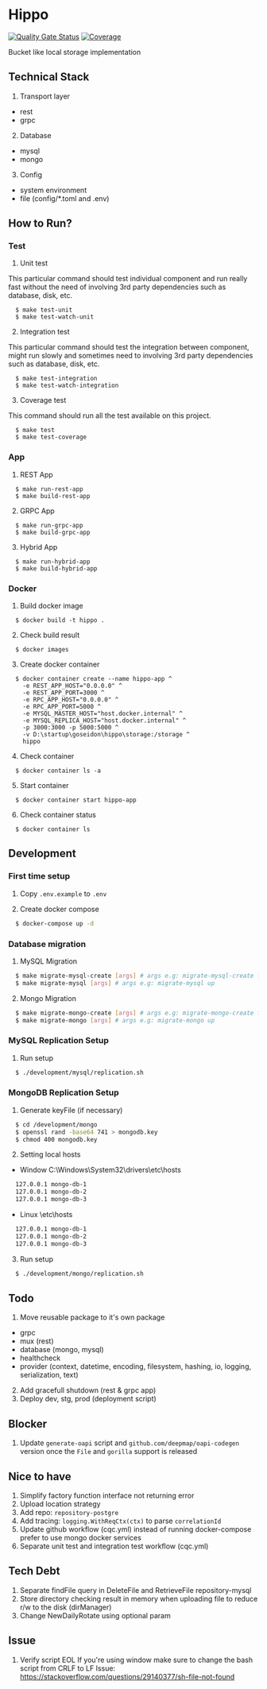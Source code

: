 # Hippo

[![Quality Gate Status](https://sonarcloud.io/api/project_badges/measure?project=go-seidon_local&metric=alert_status)](https://sonarcloud.io/summary/new_code?id=go-seidon_local)
[![Coverage](https://sonarcloud.io/api/project_badges/measure?project=go-seidon_local&metric=coverage)](https://sonarcloud.io/summary/new_code?id=go-seidon_local)

Bucket like local storage implementation

## Technical Stack
1. Transport layer
- rest
- grpc
2. Database
- mysql
- mongo
3. Config
- system environment
- file (config/*.toml and .env)

## How to Run?
### Test
1. Unit test

This particular command should test individual component and run really fast without the need of involving 3rd party dependencies such as database, disk, etc.

```
  $ make test-unit
  $ make test-watch-unit
```

2. Integration test

This particular command should test the integration between component, might run slowly and sometimes need to involving 3rd party dependencies such as database, disk, etc.

```
  $ make test-integration
  $ make test-watch-integration
```

3. Coverage test

This command should run all the test available on this project.

```
  $ make test
  $ make test-coverage
```

### App
1. REST App

```
  $ make run-rest-app
  $ make build-rest-app
```

2. GRPC App

```
  $ make run-grpc-app
  $ make build-grpc-app
```

3. Hybrid App

```
  $ make run-hybrid-app
  $ make build-hybrid-app
```

### Docker
1. Build docker image
```
  $ docker build -t hippo .
```

2. Check build result
```
  $ docker images
```

3. Create docker container
```
  $ docker container create --name hippo-app ^
    -e REST_APP_HOST="0.0.0.0" ^
    -e REST_APP_PORT=3000 ^
    -e RPC_APP_HOST="0.0.0.0" ^
    -e RPC_APP_PORT=5000 ^
    -e MYSQL_MASTER_HOST="host.docker.internal" ^
    -e MYSQL_REPLICA_HOST="host.docker.internal" ^
    -p 3000:3000 -p 5000:5000 ^
    -v D:\startup\goseidon\hippo\storage:/storage ^
    hippo
```

4. Check container
```
  $ docker container ls -a
```

5. Start container
```
  $ docker container start hippo-app
```

6. Check container status
```
  $ docker container ls
```

## Development
### First time setup
1. Copy `.env.example` to `.env`

2. Create docker compose
```bash
  $ docker-compose up -d
```

### Database migration
1. MySQL Migration
```bash
  $ make migrate-mysql-create [args] # args e.g: migrate-mysql-create file-table
  $ make migrate-mysql [args] # args e.g: migrate-mysql up
```

2. Mongo Migration
```bash
  $ make migrate-mongo-create [args] # args e.g: migrate-mongo-create file-table
  $ make migrate-mongo [args] # args e.g: migrate-mongo up
```

### MySQL Replication Setup
1. Run setup
```bash
  $ ./development/mysql/replication.sh
```

### MongoDB Replication Setup
1. Generate keyFile (if necessary)
```bash
  $ cd /development/mongo
  $ openssl rand -base64 741 > mongodb.key
  $ chmod 400 mongodb.key
```

2. Setting local hosts
- Window
C:\Windows\System32\drivers\etc\hosts
```md
  127.0.0.1 mongo-db-1
  127.0.0.1 mongo-db-2
  127.0.0.1 mongo-db-3
```

- Linux
\etc\hosts
```md
  127.0.0.1 mongo-db-1
  127.0.0.1 mongo-db-2
  127.0.0.1 mongo-db-3
```

3. Run setup
```bash
  $ ./development/mongo/replication.sh
```

## Todo
1. Move reusable package to it's own package 
- grpc
- mux (rest)
- database (mongo, mysql)
- healthcheck
- provider (context, datetime, encoding, filesystem, hashing, io, logging, serialization, text)
2. Add gracefull shutdown (rest & grpc app)
3. Deploy dev, stg, prod (deployment script)

## Blocker
1. Update `generate-oapi` script and `github.com/deepmap/oapi-codegen` version once the `File` and `gorilla` support is released

## Nice to have
1. Simplify factory function interface not returning error
2. Upload location strategy
3. Add repo: `repository-postgre`
4. Add tracing: `logging.WithReqCtx(ctx)` to parse `correlationId`
5. Update github workflow (cqc.yml) instead of running docker-compose prefer to use mongo docker services
6. Separate unit test and integration test workflow (cqc.yml)

## Tech Debt
1. Separate findFile query in DeleteFile and RetrieveFile repository-mysql
2. Store directory checking result in memory when uploading file to reduce r/w to the disk (dirManager)
3. Change NewDailyRotate using optional param

## Issue
1. Verify script EOL
If you're using window make sure to change the bash script from CRLF to LF
Issue: https://stackoverflow.com/questions/29140377/sh-file-not-found
